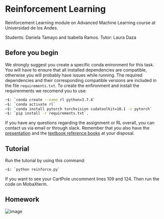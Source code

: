 # Reinforcement Learning
Reinforcement Learning module on Advanced Machine Learning course at Universidad de los Andes.

Students: Daniela Tamayo and Isabella Ramos.
Tutor: Laura Daza 


## Before you begin
We strongly suggest you create a specific conda enironment for this task. 
You will have to ensure that all installed dependencies are compatible, otherwise you will probably have issues while running.
The required dependencies and their corresponding compatible versions are included in the file `requirements.txt`. To create the enfironment and install the requirenments we recomend you to use:

```bash
~$: `conda create --name rl python=3.7.4`
~$: `conda activate rl`
~$: `conda install pytorch torchvision cudatoolkit=10.1 -c pytorch`
~$: `pip install -r requirements.txt`.
```

If you have any questions regarding the assignment or RL overall, you can contact us via email or through slack. Remember that you also have the [presentation](RL.pdf) and the [textbook reference books](https://drive.google.com/drive/folders/1bDjUuXlv1xeuA2hJ1TjyjH6WJmZOPTR9?usp=sharing) at your disposal.

## Tutorial
Run the tutorial by using this command: 
```bash
~$: `python reinforce.py`
```
If you want to see your CartPole uncomment lines 109 and 124. Then run the code on MobaXterm.

## Homework


![image](https://user-images.githubusercontent.com/66916962/92252701-35003d00-ee94-11ea-9099-3d40c565ec11.png)
